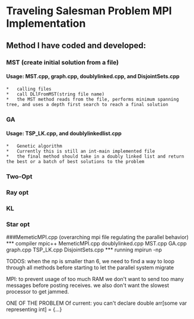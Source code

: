 # Traveling Salesman Problem MPI Implementation

## Method I have coded and developed:


### MST (create initial solution from a file)
#### Usage: MST.cpp, graph.cpp, doublylinked.cpp, and DisjointSets.cpp
	*	calling files
	*	call DLlFromMST(string file name)
	*	the MST method reads from the file, performs minimum spanning tree, and uses a depth first search to reach a final solution
	
	
### GA 
#### Usage: TSP_LK.cpp, and doublylinkedlist.cpp
	*	Genetic algorithm
	*	Currently this is still an int-main implemented file 
	*	the final method should take in a doubly linked list and return the best or a batch of best solutions to the problem
	
	
### Two-Opt


### Ray opt 


### KL

### Star opt




###MemeticMPI.cpp (overarching mpi file regulating the parallel behavior)
*** compiler
mpic++ MemeticMPI.cpp doublylinked.cpp MST.cpp GA.cpp graph.cpp TSP_LK.cpp DisjointSets.cpp
*** running
mpirun -np <number of processes> <program name and arguments>



TODOS:
when the np is smaller than 6, we need to find a way to loop through all methods before starting to let the parallel system migrate



MPI: to prevent usage of too much RAM we don't want to send too many messages before posting receives. we also don't want the slowest processor to get jammed. 


ONE OF THE PROBLEM Of current:
 you can't declare double arr[some var representing int] = {...}
 